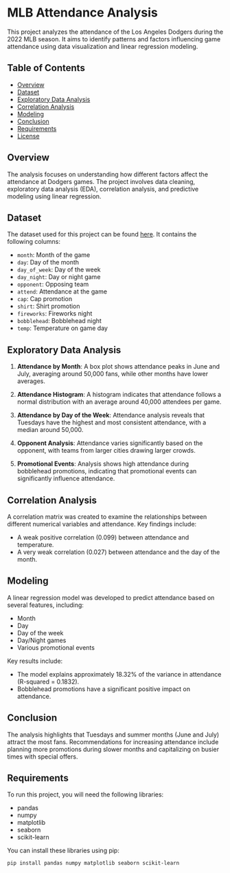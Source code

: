# MLB Attendance Analysis

This project analyzes the attendance of the Los Angeles Dodgers during the 2022 MLB season. It aims to identify patterns and factors influencing game attendance using data visualization and linear regression modeling.

## Table of Contents
- [Overview](#overview)
- [Dataset](#dataset)
- [Exploratory Data Analysis](#exploratory-data-analysis)
- [Correlation Analysis](#correlation-analysis)
- [Modeling](#modeling)
- [Conclusion](#conclusion)
- [Requirements](#requirements)
- [License](#license)

## Overview

The analysis focuses on understanding how different factors affect the attendance at Dodgers games. The project involves data cleaning, exploratory data analysis (EDA), correlation analysis, and predictive modeling using linear regression.

## Dataset

The dataset used for this project can be found [here](https://raw.githubusercontent.com/kueyram/MLB-Attendance-Analysis/refs/heads/main/data/dodgers-2022.csv). It contains the following columns:

- `month`: Month of the game
- `day`: Day of the month
- `day_of_week`: Day of the week
- `day_night`: Day or night game
- `opponent`: Opposing team
- `attend`: Attendance at the game
- `cap`: Cap promotion
- `shirt`: Shirt promotion
- `fireworks`: Fireworks night
- `bobblehead`: Bobblehead night
- `temp`: Temperature on game day

## Exploratory Data Analysis

1. **Attendance by Month**: A box plot shows attendance peaks in June and July, averaging around 50,000 fans, while other months have lower averages.
  
2. **Attendance Histogram**: A histogram indicates that attendance follows a normal distribution with an average around 40,000 attendees per game.
  
3. **Attendance by Day of the Week**: Attendance analysis reveals that Tuesdays have the highest and most consistent attendance, with a median around 50,000.
  
4. **Opponent Analysis**: Attendance varies significantly based on the opponent, with teams from larger cities drawing larger crowds.

5. **Promotional Events**: Analysis shows high attendance during bobblehead promotions, indicating that promotional events can significantly influence attendance.

## Correlation Analysis

A correlation matrix was created to examine the relationships between different numerical variables and attendance. Key findings include:
- A weak positive correlation (0.099) between attendance and temperature.
- A very weak correlation (0.027) between attendance and the day of the month.

## Modeling

A linear regression model was developed to predict attendance based on several features, including:
- Month
- Day
- Day of the week
- Day/Night games
- Various promotional events

Key results include:
- The model explains approximately 18.32% of the variance in attendance (R-squared = 0.1832).
- Bobblehead promotions have a significant positive impact on attendance.

## Conclusion

The analysis highlights that Tuesdays and summer months (June and July) attract the most fans. Recommendations for increasing attendance include planning more promotions during slower months and capitalizing on busier times with special offers.

## Requirements

To run this project, you will need the following libraries:
- pandas
- numpy
- matplotlib
- seaborn
- scikit-learn

You can install these libraries using pip:

```bash
pip install pandas numpy matplotlib seaborn scikit-learn
